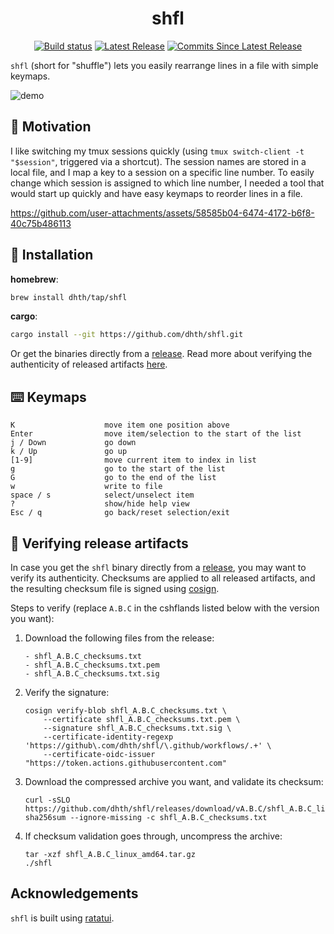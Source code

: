 <p align="center">
  <h1 align="center">shfl</h1>
  <p align="center">
    <a href="https://github.com/dhth/shfl/actions/workflows/main.yml"><img alt="Build status" src="https://img.shields.io/github/actions/workflow/status/dhth/shfl/main.yml?style=flat-square"></a>
    <a href="https://github.com/dhth/shfl/releases/latest"><img alt="Latest Release" src="https://img.shields.io/github/release/dhth/shfl.svg?style=flat-square"></a>
    <a href="https://github.com/dhth/shfl/releases"><img alt="Commits Since Latest Release" src="https://img.shields.io/github/commits-since/dhth/shfl/latest?style=flat-square"></a>
  </p>
</p>

`shfl` (short for "shuffle") lets you easily rearrange lines in a file with
simple keymaps.

![demo](https://github.com/user-attachments/assets/07bd4b71-f78b-4b82-8080-3b973258bf55)

🤔 Motivation
---

I like switching my tmux sessions quickly (using `tmux switch-client -t
"$session"`, triggered via a shortcut). The session names are stored in a local
file, and I map a key to a session on a specific line number. To easily change
which session is assigned to which line number, I needed a tool that would start
up quickly and have easy keymaps to reorder lines in a file.

https://github.com/user-attachments/assets/58585b04-6474-4172-b6f8-40c75b486113

💾 Installation
---

**homebrew**:

```sh
brew install dhth/tap/shfl
```

**cargo**:

```sh
cargo install --git https://github.com/dhth/shfl.git
```

Or get the binaries directly from a [release][2]. Read more about verifying the
authenticity of released artifacts [here](#-verifying-release-artifacts).

⌨️ Keymaps
---

```
K                    move item one position above
Enter                move item/selection to the start of the list
j / Down             go down
k / Up               go up
[1-9]                move current item to index in list
g                    go to the start of the list
G                    go to the end of the list
w                    write to file
space / s            select/unselect item
?                    show/hide help view
Esc / q              go back/reset selection/exit
```

🔐 Verifying release artifacts
---

In case you get the `shfl` binary directly from a [release][2], you may want to
verify its authenticity. Checksums are applied to all released artifacts, and
the resulting checksum file is signed using
[cosign](https://docs.sigstore.dev/cosign/installation/).

Steps to verify (replace `A.B.C` in the cshflands listed below with the version
you want):

1. Download the following files from the release:

   ```text
   - shfl_A.B.C_checksums.txt
   - shfl_A.B.C_checksums.txt.pem
   - shfl_A.B.C_checksums.txt.sig
   ```

2. Verify the signature:

   ```shell
   cosign verify-blob shfl_A.B.C_checksums.txt \
       --certificate shfl_A.B.C_checksums.txt.pem \
       --signature shfl_A.B.C_checksums.txt.sig \
       --certificate-identity-regexp 'https://github\.com/dhth/shfl/\.github/workflows/.+' \
       --certificate-oidc-issuer "https://token.actions.githubusercontent.com"
   ```

3. Download the compressed archive you want, and validate its checksum:

   ```shell
   curl -sSLO https://github.com/dhth/shfl/releases/download/vA.B.C/shfl_A.B.C_linux_amd64.tar.gz
   sha256sum --ignore-missing -c shfl_A.B.C_checksums.txt
   ```

3. If checksum validation goes through, uncompress the archive:

   ```shell
   tar -xzf shfl_A.B.C_linux_amd64.tar.gz
   ./shfl
   ```

Acknowledgements
---

`shfl` is built using [ratatui][1].

[1]: https://github.com/ratatui/ratatui
[2]: https://github.com/dhth/shfl/releases
